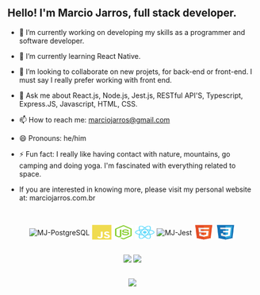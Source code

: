 ## Hello! I'm Marcio Jarros, full stack developer.

- 🔭 I’m currently working on developing my skills as a programmer and software developer.
- 🌱 I’m currently learning React Native.
- 👯 I’m looking to collaborate on new projets, for back-end or front-end. I must say I really prefer working with front end.
- 💬 Ask me about React.js, Node.js, Jest.js, RESTful API'S, Typescript, Express.JS, Javascript, HTML, CSS. 
- 📫 How to reach me: marciojarros@gmail.com
- 😄 Pronouns: he/him
- ⚡ Fun fact: I really like having contact with nature, mountains, go camping and doing yoga. I'm fascinated with everything related to space.

- If you are interested in knowing more, please visit my personal website at: marciojarros.com.br

##
  
<div style="display: inline_block" align="center"><br>
  <img align="center" alt="MJ-PostgreSQL" height="30" width="40" src="https://cdn.jsdelivr.net/gh/devicons/devicon/icons/postgresql/postgresql-original-wordmark.svg">
  <img align="center" alt="MJ-Js" height="30" width="40" src="https://raw.githubusercontent.com/devicons/devicon/master/icons/javascript/javascript-plain.svg">
  <img align="center" alt="MJ-Node" height="30" width="40" src="https://github.com/devicons/devicon/blob/master/icons/nodejs/nodejs-original.svg">
  <img align="center" alt="MJ-React" height="30" width="40" src="https://raw.githubusercontent.com/devicons/devicon/master/icons/react/react-original.svg">
  <img align="center" alt="MJ-Jest" height="30" width="40" src="https://cdn.jsdelivr.net/gh/devicons/devicon/icons/jest/jest-plain.svg">
  <img align="center" alt="MJ-HTML" height="30" width="40" src="https://raw.githubusercontent.com/devicons/devicon/master/icons/html5/html5-original.svg">
  <img align="center" alt="MJ-CSS" height="30" width="40" src="https://raw.githubusercontent.com/devicons/devicon/master/icons/css3/css3-original.svg">  
</div>

##

<div align="center"> 
  <a href="https://www.linkedin.com/in/marciojarros/" target="_blank"><img src="https://img.shields.io/badge/-LinkedIn-%230077B5?style=for-the-badge&logo=linkedin&logoColor=white" target="_blank"></a> 
   <a href = "mailto:marciojarros@gmail.com"><img src="https://img.shields.io/badge/-Gmail-%23333?style=for-the-badge&logo=gmail&logoColor=white" target="_blank"></a>
</div>

##

<div align="center">
  <a href="https://github.com/mjarros">
  <img height="180em" src="https://github-readme-stats.vercel.app/api?username=mjarros&show_icons=true&theme=dark&include_all_commits=true&count_private=true"/>
</div>

